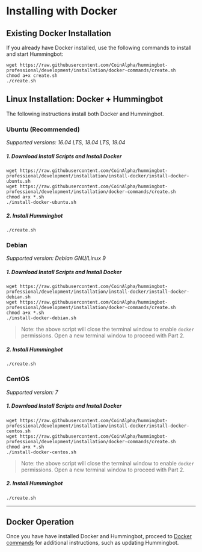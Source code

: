 # Installing with Docker

## Existing Docker Installation

If you already have Docker installed, use the following commands to install and start Hummingbot:

```
wget https://raw.githubusercontent.com/CoinAlpha/hummingbot-professional/development/installation/docker-commands/create.sh
chmod a+x create.sh
./create.sh
```

## Linux Installation: Docker + Hummingbot

The following instructions install both Docker and Hummingbot.

### Ubuntu (Recommended)

*Supported versions: 16.04 LTS, 18.04 LTS, 19.04*

##### 1. Download Install Scripts and Install Docker
```
wget https://raw.githubusercontent.com/CoinAlpha/hummingbot-professional/development/installation/install-docker/install-docker-ubuntu.sh
wget https://raw.githubusercontent.com/CoinAlpha/hummingbot-professional/development/installation/docker-commands/create.sh
chmod a+x *.sh
./install-docker-ubuntu.sh
```

##### 2. Install Hummingbot

```
./create.sh
```


### Debian

*Supported version: Debian GNU/Linux 9*

##### 1. Download Install Scripts and Install Docker
```
wget https://raw.githubusercontent.com/CoinAlpha/hummingbot-professional/development/installation/install-docker/install-docker-debian.sh
wget https://raw.githubusercontent.com/CoinAlpha/hummingbot-professional/development/installation/docker-commands/create.sh
chmod a+x *.sh
./install-docker-debian.sh
```

> Note: the above script will close the terminal window to enable `docker` permissions.  Open a new terminal window to proceed with Part 2.

##### 2. Install Hummingbot

```
./create.sh
```


### CentOS

*Supported version: 7*

##### 1. Download Install Scripts and Install Docker
```
wget https://raw.githubusercontent.com/CoinAlpha/hummingbot-professional/development/installation/install-docker/install-docker-centos.sh
wget https://raw.githubusercontent.com/CoinAlpha/hummingbot-professional/development/installation/docker-commands/create.sh
chmod a+x *.sh
./install-docker-centos.sh
```

> Note: the above script will close the terminal window to enable `docker` permissions.  Open a new terminal window to proceed with Part 2.

##### 2. Install Hummingbot

```
./create.sh
```


---

## Docker Operation

Once you have have installed Docker and Hummingbot, proceed to [Docker commands](../docker-commands/README.md) for additional instructions, such as updating Hummingbot.